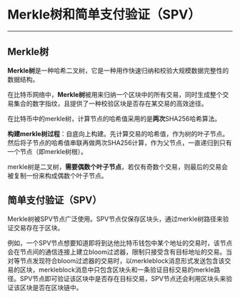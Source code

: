 <!--
 * @Author: ZhXZhao
 * @Date: 2020-02-22 15:28:48
 * @LastEditors: ZhXZhao
 * @LastEditTime: 2020-02-22 16:08:07
 * @Description: 
-->

# Merkle树和简单支付验证（SPV）

---



## Merkle树

**Merkle树**是一种哈希二叉树，它是一种用作快速归纳和校验大规模数据完整性的数据结构。

在比特币网络中，**Merkle树**被用来归纳一个区块中的所有交易，同时生成整个交易集合的数字指纹，且提供了一种校验区块是否存在某交易的高效途径。

在比特币中的merkle树，计算节点的哈希值采用的是**两次**SHA256哈希算法。

**构建merkle树过程**：自底向上构建。先计算交易的哈希值，作为树的叶子节点。然后将子节点的哈希值串联再做两次SHA256计算，作为父节点，一直递归到只有一个节点（即merkle树根）。

merkle树是二叉树，**需要偶数个叶子节点**，若仅有奇数个交易，则最后的交易会被复制一份来构成偶数个叶子节点。

## 简单支付验证（SPV）

Merkle树被SPV节点广泛使用。SPV节点仅保存区块头，通过merkle树路径来验证交易存在于区块。

例如，一个SPV节点想要知道即将到达他比特币钱包中某个地址的交易时，该节点会在节点间的通信连接上建立bloom过滤器，限制只接受含有目标地址的交易。当对等节点发现符合bloom过滤器的交易时，以merkleblock消息形式发送包含该交易的区块，merkleblock消息中只包含区块头和一条验证目标交易的merkle路径。SPV节点即可验证该区块中是否存在目标交易，SPV节点还会利用区块头来验证该区块是否在区块链中。
